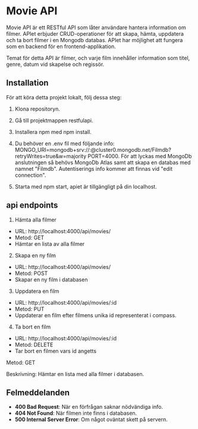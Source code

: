 # Movie API

Movie API är ett RESTful API som låter användare hantera information om filmer. APIet erbjuder CRUD-operationer för att skapa, hämta, uppdatera och ta bort filmer i en Mongodb databas. APIet har möjlighet att fungera som en backend för en frontend-applikation.

Temat för detta API är filmer, och varje film innehåller information som titel, genre, datum vid skapelse och regissör.

## Installation

För att köra detta projekt lokalt, följ dessa steg:

1. Klona repositoryn.

2. Gå till projektmappen restfulapi.

3. Installera npm med npm install.

4. Du behöver en .env fil med följande info: MONGO_URI=mongodb+srv://<username>:<password>@cluster0.mongodb.net/Filmdb?retryWrites=true&w=majority
PORT=4000. För att lyckas med MongoDb anslutningen så behövs MongoDb Atlas samt att skapa en databas med namnet "Filmdb". Autentiserings info kommer att finnas vid "edit connection".

5. Starta med npm start, apiet är tillgängligt på din localhost. 

## api endpoints
1. Hämta alla filmer
* URL: http://localhost:4000/api/movies/
* Metod: GET
* Hämtar en lista av alla filmer

2. Skapa en ny film
* URL: http://localhost:4000/api/movies/
* Metod: POST
* Skapar en ny film i databasen

3. Uppdatera en film
* URL: http://localhost:4000/api/movies/:id
* Metod: PUT
* Uppdaterar en film efter filmens unika id representerat i compass.

4. Ta bort en film
* URL: http://localhost:4000/api/movies/:id
* Metod: DELETE
* Tar bort en filmen vars id angetts


Metod: GET

Beskrivning: Hämtar en lista med alla filmer i databasen.

## Felmeddelanden

- **400 Bad Request**: När en förfrågan saknar nödvändiga info.
- **404 Not Found**: När filmen inte finns i databasen.
- **500 Internal Server Error**: Om något oväntat skett på servern.